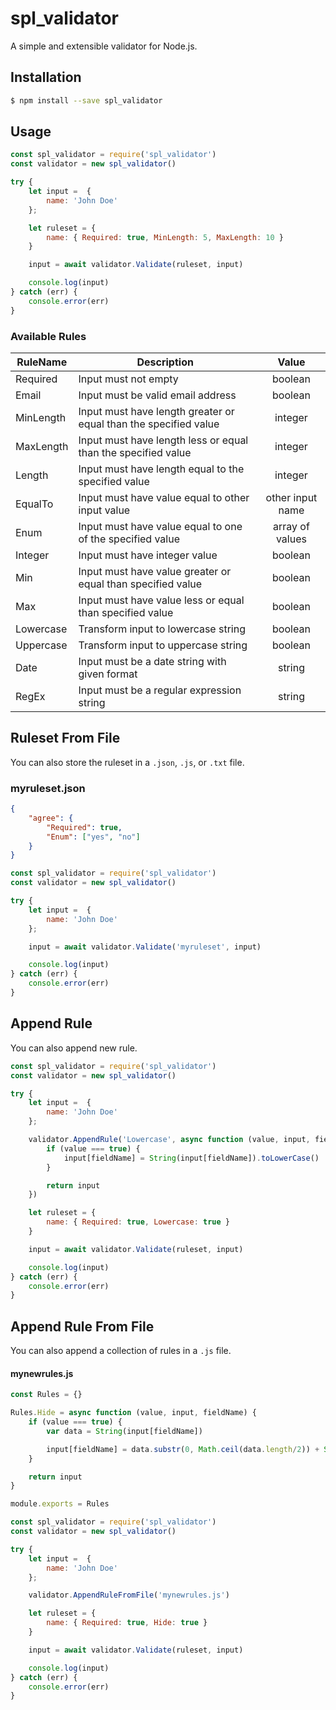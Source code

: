 # spl_validator
A simple and extensible validator for Node.js.

## Installation
```bash
$ npm install --save spl_validator
```

## Usage
```js
const spl_validator = require('spl_validator')
const validator = new spl_validator()

try {
    let input =  {
        name: 'John Doe'
    };

    let ruleset = {
        name: { Required: true, MinLength: 5, MaxLength: 10 }
    }

    input = await validator.Validate(ruleset, input)

    console.log(input)
} catch (err) {
    console.error(err)
}
```

### Available Rules
| RuleName  |      Description                                                  |  Value            |
|-----------|-------------------------------------------------------------------|:-----------------:|
| Required  | Input must not empty                                              | boolean           |
| Email     | Input must be valid email address                                 | boolean           |
| MinLength | Input must have length greater or equal than the specified value  | integer           |
| MaxLength | Input must have length less or equal than the specified value     | integer           |
| Length    | Input must have length equal to the specified value               | integer           |
| EqualTo   | Input must have value equal to other input value                  | other input name  |
| Enum      | Input must have value equal to one of the specified value         | array of values   |
| Integer   | Input must have integer value                                     | boolean           |
| Min       | Input must have value greater or equal than specified value       | boolean           |
| Max       | Input must have value less or equal than specified value          | boolean           |
| Lowercase | Transform input to lowercase string                               | boolean           |
| Uppercase | Transform input to uppercase string                               | boolean           |
| Date      | Input must be a date string with given format                     | string            |
| RegEx     | Input must be a regular expression string                         | string            |


## Ruleset From File
You can also store the ruleset in a ```.json```, ```.js```, or ```.txt``` file.

### myruleset.json
```json
{
    "agree": {
        "Required": true,
        "Enum": ["yes", "no"]
    }
}

```

```js
const spl_validator = require('spl_validator')
const validator = new spl_validator()

try {
    let input =  {
        name: 'John Doe'
    };

    input = await validator.Validate('myruleset', input)

    console.log(input)
} catch (err) {
    console.error(err)
}
```
## Append Rule
You can also append new rule.
```js
const spl_validator = require('spl_validator')
const validator = new spl_validator()

try {
    let input =  {
        name: 'John Doe'
    };

    validator.AppendRule('Lowercase', async function (value, input, fieldName) {
        if (value === true) {
            input[fieldName] = String(input[fieldName]).toLowerCase()
        }

        return input
    })

    let ruleset = {
        name: { Required: true, Lowercase: true }
    }

    input = await validator.Validate(ruleset, input)

    console.log(input)
} catch (err) {
    console.error(err)
}
```

## Append Rule From File
You can also append a collection of rules in a ```.js``` file.
#### mynewrules.js
```js
const Rules = {}

Rules.Hide = async function (value, input, fieldName) {
    if (value === true) {
        var data = String(input[fieldName])

        input[fieldName] = data.substr(0, Math.ceil(data.length/2)) + String('*').repeat(Math.floor(data.length/2)) 
    }

    return input
}

module.exports = Rules
```

```js
const spl_validator = require('spl_validator')
const validator = new spl_validator()

try {
    let input =  {
        name: 'John Doe'
    };

    validator.AppendRuleFromFile('mynewrules.js')

    let ruleset = {
        name: { Required: true, Hide: true }
    }

    input = await validator.Validate(ruleset, input)

    console.log(input)
} catch (err) {
    console.error(err)
}
```